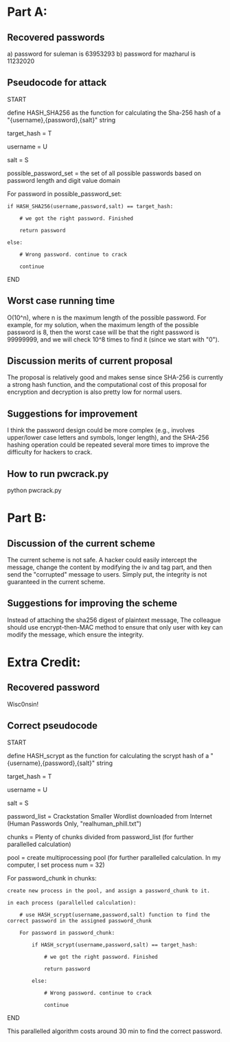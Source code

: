 # Part A:

## Recovered passwords
a) password for suleman is 63953293
b) password for mazharul is 11232020

## Pseudocode for attack

START

define HASH_SHA256 as the function for calculating the Sha-256 hash of a "{username},{password},{salt}" string

target_hash = T

username = U

salt = S

possible_password_set = the set of all possible passwords based on password length and digit value domain

For password in possible_password_set:

    if HASH_SHA256(username,password,salt) == target_hash:
    
        # we got the right password. Finished
        
        return password
        
    else:
    
        # Wrong password. continue to crack
        
        continue
        
END


## Worst case running time
O(10^n), where n is the maximum length of the possible password.
For example, for my solution, when the maximum length of the possible password is 8, then the worst case will be that the right password is 99999999, and we will check 10^8 times to find it (since we start with "0").

## Discussion merits of current proposal
The proposal is relatively good and makes sense since SHA-256 is currently a strong hash function, and the computational cost of this proposal for encryption and decryption is also pretty low for normal users.

## Suggestions for improvement
I think the password design could be more complex (e.g., involves upper/lower case letters and symbols, longer length), and the SHA-256 hashing operation could be repeated several more times to improve the difficulty for hackers to crack.

## How to run pwcrack.py
python pwcrack.py

# Part B:

## Discussion of the current scheme
The current scheme is not safe. A hacker could easily intercept the message, change the content by modifying the iv and tag part, and then send the "corrupted" message to users.
Simply put, the integrity is not guaranteed in the current scheme.

## Suggestions for improving the scheme
Instead of attaching the sha256 digest of plaintext message, The colleague should use encrypt-then-MAC method to ensure that only user with key can modify the message, which ensure the integrity.

# Extra Credit:

## Recovered password
Wisc0nsin!

## Correct pseudocode

START

define HASH_scrypt as the function for calculating the scrypt hash of a "{username},{password},{salt}" string

target_hash = T

username = U

salt = S

password_list = Crackstation Smaller Wordlist downloaded from Internet (Human Passwords Only, "realhuman_phill.txt")

chunks = Plenty of chunks divided from password_list (for further parallelled calculation)

pool = create multiprocessing pool (for further parallelled calculation. In my computer, I set process num = 32)

For password_chunk in chunks:

    create new process in the pool, and assign a password_chunk to it.
    
    in each process (parallelled calculation):
    
        # use HASH_scrypt(username,password,salt) function to find the correct password in the assigned password_chunk
        
        For password in password_chunk:
        
            if HASH_scrypt(username,password,salt) == target_hash:
            
                # we got the right password. Finished
                
                return password
                
            else:
            
                # Wrong password. continue to crack
                
                continue
                
END

This parallelled algorithm costs around 30 min to find the correct password.




